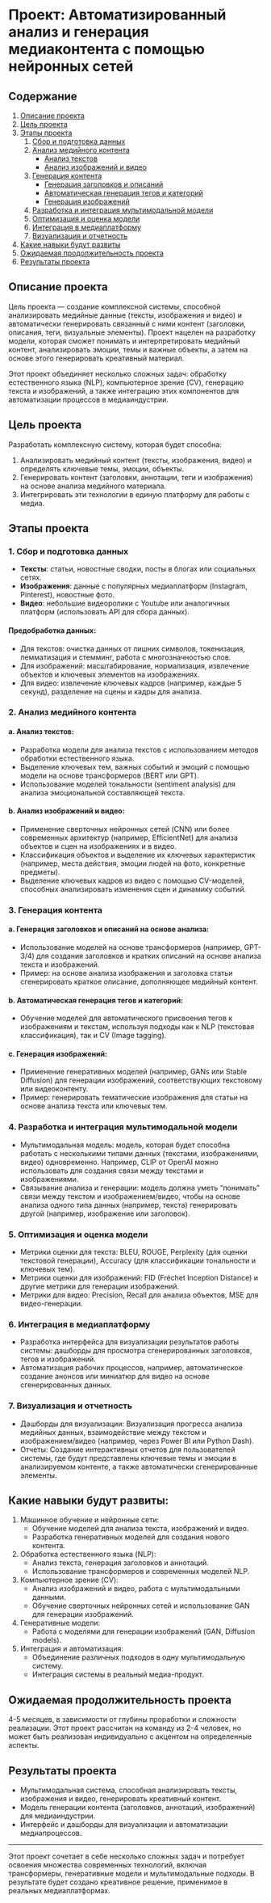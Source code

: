 # Проект: Автоматизированный анализ и генерация медиаконтента с помощью нейронных сетей

## Содержание
1. [Описание проекта](#описание-проекта)
2. [Цель проекта](#цель-проекта)
3. [Этапы проекта](#этапы-проекта)
   1. [Сбор и подготовка данных](#1-сбор-и-подготовка-данных)
   2. [Анализ медийного контента](#2-анализ-медийного-контента)
      - [Анализ текстов](#a-анализ-текстов)
      - [Анализ изображений и видео](#b-анализ-изображений-и-видео)
   3. [Генерация контента](#3-генерация-контента)
      - [Генерация заголовков и описаний](#a-генерация-заголовков-и-описаний-на-основе-анализа)
      - [Автоматическая генерация тегов и категорий](#b-автоматическая-генерация-тегов-и-категорий)
      - [Генерация изображений](#c-генерация-изображений)
   4. [Разработка и интеграция мультимодальной модели](#4-разработка-и-интеграция-мультимодальной-модели)
   5. [Оптимизация и оценка модели](#5-оптимизация-и-оценка-модели)
   6. [Интеграция в медиаплатформу](#6-интеграция-в-медиаплатформу)
   7. [Визуализация и отчетность](#7-визуализация-и-отчетность)
4. [Какие навыки будут развиты](#какие-навыки-будут-развиты)
5. [Ожидаемая продолжительность проекта](#ожидаемая-продолжительность-проекта)
6. [Результаты проекта](#результаты-проекта)

## Описание проекта

Цель проекта — создание комплексной системы, способной анализировать медийные данные (тексты, изображения и видео) и автоматически генерировать связанный с ними контент (заголовки, описания, теги, визуальные элементы). Проект нацелен на разработку модели, которая сможет понимать и интерпретировать медийный контент, анализировать эмоции, темы и важные объекты, а затем на основе этого генерировать креативный материал.

Этот проект объединяет несколько сложных задач: обработку естественного языка (NLP), компьютерное зрение (CV), генерацию текста и изображений, а также интеграцию этих компонентов для автоматизации процессов в медиаиндустрии.

## Цель проекта

Разработать комплексную систему, которая будет способна:

1. Анализировать медийный контент (тексты, изображения, видео) и определять ключевые темы, эмоции, объекты.
2. Генерировать контент (заголовки, аннотации, теги и изображения) на основе анализа медийного материала.
3. Интегрировать эти технологии в единую платформу для работы с медиа.

## Этапы проекта

### 1. Сбор и подготовка данных

- **Тексты**: статьи, новостные сводки, посты в блогах или социальных сетях.
- **Изображения**: данные с популярных медиаплатформ (Instagram, Pinterest), новостные фото.
- **Видео**: небольшие видеоролики с Youtube или аналогичных платформ (использовать API для сбора данных).

#### Предобработка данных:

- Для текстов: очистка данных от лишних символов, токенизация, лемматизация и стемминг, работа с многозначностью слов.
- Для изображений: масштабирование, нормализация, извлечение объектов и ключевых элементов на изображениях.
- Для видео: извлечение ключевых кадров (например, каждые 5 секунд), разделение на сцены и кадры для анализа.

### 2. Анализ медийного контента

#### a. Анализ текстов:

- Разработка модели для анализа текстов с использованием методов обработки естественного языка.
- Выделение ключевых тем, важных событий и эмоций с помощью модели на основе трансформеров (BERT или GPT).
- Использование моделей тональности (sentiment analysis) для анализа эмоциональной составляющей текста.

#### b. Анализ изображений и видео:

- Применение сверточных нейронных сетей (CNN) или более современных архитектур (например, EfficientNet) для анализа объектов и сцен на изображениях и в видео.
- Классификация объектов и выделение их ключевых характеристик (например, места действия, эмоции людей на фото, конкретные предметы).
- Выделение ключевых кадров из видео с помощью CV-моделей, способных анализировать изменения сцен и динамику событий.

### 3. Генерация контента

#### a. Генерация заголовков и описаний на основе анализа:

- Использование моделей на основе трансформеров (например, GPT-3/4) для создания заголовков и кратких описаний на основе анализа текста и изображений.
- Пример: на основе анализа изображения и заголовка статьи сгенерировать краткое описание, дополняющее медийный контент.

#### b. Автоматическая генерация тегов и категорий:

- Обучение моделей для автоматического присвоения тегов к изображениям и текстам, используя подходы как к NLP (текстовая классификация), так и CV (Image tagging).

#### c. Генерация изображений:

- Применение генеративных моделей (например, GANs или Stable Diffusion) для генерации изображений, соответствующих текстовому или видеоконтенту.
- Пример: генерировать тематические изображения для статьи на основе анализа текста или ключевых тем.

### 4. Разработка и интеграция мультимодальной модели

- Мультимодальная модель: модель, которая будет способна работать с несколькими типами данных (текстами, изображениями, видео) одновременно. Например, CLIP от OpenAI можно использовать для создания связи между текстами и изображениями.
- Связывание анализа и генерации: модель должна уметь “понимать” связи между текстом и изображением/видео, чтобы на основе анализа одного типа данных (например, текста) генерировать другой (например, изображение или заголовок).

### 5. Оптимизация и оценка модели

- Метрики оценки для текста: BLEU, ROUGE, Perplexity (для оценки текстовой генерации), Accuracy (для классификации тональности и ключевых тем).
- Метрики оценки для изображений: FID (Fréchet Inception Distance) и другие метрики для генерации изображений.
- Метрики для видео: Precision, Recall для анализа объектов, MSE для видео-генерации.

### 6. Интеграция в медиаплатформу

- Разработка интерфейса для визуализации результатов работы системы: дашборды для просмотра сгенерированных заголовков, тегов и изображений.
- Автоматизация рабочих процессов, например, автоматическое создание анонсов или миниатюр для видео на основе сгенерированных данных.

### 7. Визуализация и отчетность

- Дашборды для визуализации: Визуализация прогресса анализа медийных данных, взаимодействие между текстом и изображением/видео (например, через Power BI или Python Dash).
- Отчеты: Создание интерактивных отчетов для пользователей системы, где будут представлены ключевые темы и эмоции в анализируемом контенте, а также автоматически сгенерированные элементы.

## Какие навыки будут развиты:

1. Машинное обучение и нейронные сети:
    - Обучение моделей для анализа текста, изображений и видео.
    - Разработка генеративных моделей для создания нового контента.
2. Обработка естественного языка (NLP):
    - Анализ текста, генерация заголовков и аннотаций.
    - Использование трансформеров и современных моделей NLP.
3. Компьютерное зрение (CV):
    - Анализ изображений и видео, работа с мультимодальными данными.
    - Обучение сверточных нейронных сетей и использование GAN для генерации изображений.
4. Генеративные модели:
    - Работа с моделями для генерации изображений (GAN, Diffusion models).
5. Интеграция и автоматизация:
    - Объединение различных подходов в одну мультимодальную систему.
    - Интеграция системы в реальный медиа-продукт.

## Ожидаемая продолжительность проекта

4-5 месяцев, в зависимости от глубины проработки и сложности реализации. Этот проект рассчитан на команду из 2-4 человек, но может быть реализован индивидуально с акцентом на определенные аспекты.

## Результаты проекта

- Мультимодальная система, способная анализировать тексты, изображения и видео, генерировать креативный контент.
- Модель генерации контента (заголовков, аннотаций, изображений) для медиаиндустрии.
- Интерфейс и дашборды для визуализации и автоматизации медиапроцессов.

---

Этот проект сочетает в себе несколько сложных задач и потребует освоения множества современных технологий, включая трансформеры, генеративные модели и мультимодальные подходы. В результате будет создано креативное решение, применимое в реальных медиаплатформах.
